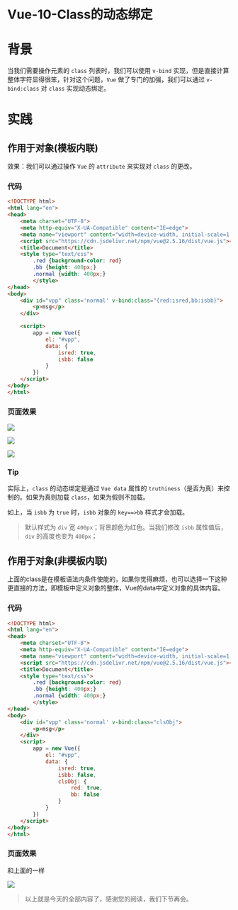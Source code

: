 # Vue-10-Class的动态绑定


# 背景

当我们需要操作元素的 `class` 列表时，我们可以使用 `v-bind` 实现，但是直接计算整体字符显得很笨，针对这个问题，`Vue` 做了专门的加强，我们可以通过 `v-bind:class` 对 `class` 实现动态绑定。

# 实践

## 作用于对象(模板内联)

效果：我们可以通过操作 `Vue` 的 `attribute` 来实现对 `class` 的更改。

### 代码

```html
<!DOCTYPE html>
<html lang="en">
<head>
    <meta charset="UTF-8">
    <meta http-equiv="X-UA-Compatible" content="IE=edge">
    <meta name="viewport" content="width=device-width, initial-scale=1.0">
    <script src="https://cdn.jsdelivr.net/npm/vue@2.5.16/dist/vue.js"></script>
    <title>Document</title>
    <style type="text/css">
        .red {background-color: red}
        .bb {height: 400px;}
        .normal {width: 400px;}
        </style>
</head>
<body>
    <div id="vpp" class='normal' v-bind:class="{red:isred,bb:isbb}">
        <p>msg</p>
    </div>

    <script>
        app = new Vue({
            el: "#vpp",
            data: {
                isred: true,
                isbb: false
            }
        })
    </script>
</body>
</html>
```

### 页面效果

![](https://gitee.com/phygerr/picture/raw/master/2021-5-13/1620876317838-image.png)

![](https://gitee.com/phygerr/picture/raw/master/2021-5-13/1620876344672-image.png)

![](https://gitee.com/phygerr/picture/raw/master/2021-5-13/1620885336947-image.png)

### Tip

实际上，`class` 的动态绑定是通过 `Vue data` 属性的 `truthiness`（是否为真）来控制的。如果为真则加载 `class`，如果为假则不加载。

如上，当 `isbb` 为 `true` 时，`isbb` 对象的 `key==>bb` 样式才会加载。

> 默认样式为 `div` 宽 `400px`；背景颜色为红色。当我们修改 `isbb` 属性值后，`div` 的高度也变为 `400px`；

## 作用于对象(非模板内联)

上面的class是在模板语法内条件使能的，如果你觉得麻烦，也可以选择一下这种更直接的方法，即模板中定义对象的整体，Vue的data中定义对象的具体内容。

### 代码

```html
<!DOCTYPE html>
<html lang="en">
<head>
    <meta charset="UTF-8">
    <meta http-equiv="X-UA-Compatible" content="IE=edge">
    <meta name="viewport" content="width=device-width, initial-scale=1.0">
    <script src="https://cdn.jsdelivr.net/npm/vue@2.5.16/dist/vue.js"></script>
    <title>Document</title>
    <style type="text/css">
        .red {background-color: red}
        .bb {height: 400px;}
        .normal {width: 400px;}
        </style>
</head>
<body>
    <div id="vpp" class='normal' v-bind:class="clsObj">
        <p>msg</p>
    </div>
    <script>
        app = new Vue({
            el: "#vpp",
            data: {
                isred: true,
                isbb: false,
                clsObj: {
                    red: true,
                    bb: false
                }
            }
        })
    </script>
</body>
</html>
```

### 页面效果

和上面的一样

![](https://gitee.com/phygerr/picture/raw/master/2021-5-13/1620885832194-image.png)

> 以上就是今天的全部内容了，感谢您的阅读，我们下节再会。
